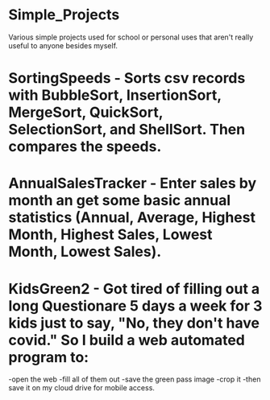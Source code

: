 # Simple_Projects
Various simple projects used for school or personal uses that aren't really useful to anyone besides myself.

# SortingSpeeds - Sorts csv records with BubbleSort, InsertionSort, MergeSort, QuickSort, SelectionSort, and ShellSort. Then compares the speeds.

# AnnualSalesTracker - Enter sales by month an get some basic annual statistics (Annual, Average, Highest Month, Highest Sales, Lowest Month, Lowest Sales).

# KidsGreen2 - Got tired of filling out a long Questionare 5 days a week for 3 kids just to say, "No, they don't have covid." So I build a web automated program to:
  -open the web
  -fill all of them out
  -save the green pass image
  -crop it
  -then save it on my cloud drive for mobile access.
